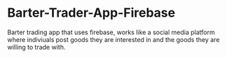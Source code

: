 # Barter-Trader-App-Firebase
Barter trading app that uses firebase, works like  a social media platform where indiviuals post goods they are interested in and the goods they are
willing to trade with.
